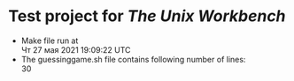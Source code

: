 # Test project for _The Unix Workbench_
- Make file run at   
Чт 27 мая 2021 19:09:22 UTC
- The guessinggame.sh file contains following number of lines:   
30
